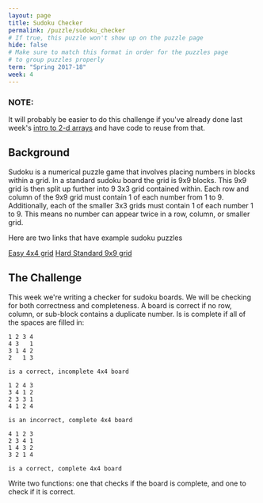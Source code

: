 ```yaml
---
layout: page
title: Sudoku Checker
permalink: /puzzle/sudoku_checker
# If true, this puzzle won't show up on the puzzle page
hide: false
# Make sure to match this format in order for the puzzles page
# to group puzzles properly
term: "Spring 2017-18"
week: 4
---
```

### NOTE:

It will probably be easier to do this challenge if you've already done last week's [intro to 2-d arrays](https://d-hac.github.io/puzzle/2-d_array_intro) and have code to reuse from that.

## Background

Sudoku is a numerical puzzle game that involves placing numbers in blocks within a grid. In a
standard sudoku board the grid is 9x9 blocks. This 9x9 grid is then split up further into 9 3x3
grid contained within. Each row and column of the 9x9 grid must contain 1 of each number from 1 to 9.
Additionally, each of the smaller 3x3 grids must contain 1 of each number 1 to 9. This means no number
can appear twice in a row, column, or smaller grid.

Here are two links that have example sudoku puzzles

[Easy 4x4 grid](http://1sudoku.com/play/sudoku-kids-free/sudoku-4x4/)
[Hard Standard 9x9 grid](http://1sudoku.com/play/sudoku-free-online/)

## The Challenge

This week we're writing a checker for sudoku boards. We will be checking for both correctness and completeness. A board is correct if no row, column, or sub-block contains a duplicate number. Is is complete if all of the spaces are filled in:

```
1 2 3 4
4 3   1
3 1 4 2
2   1 3

is a correct, incomplete 4x4 board

1 2 4 3
3 4 1 2
2 3 3 1
4 1 2 4

is an incorrect, complete 4x4 board

4 1 2 3
2 3 4 1
1 4 3 2
3 2 1 4

is a correct, complete 4x4 board
```

Write two functions: one that checks if the board is complete, and one to check if it is correct.
